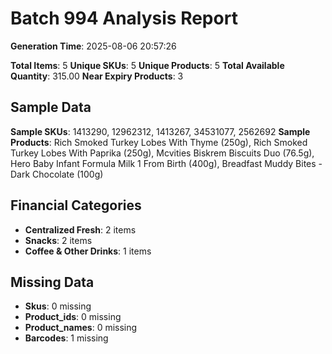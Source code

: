 # Batch 994 Analysis Report

**Generation Time**: 2025-08-06 20:57:26

**Total Items**: 5
**Unique SKUs**: 5
**Unique Products**: 5
**Total Available Quantity**: 315.00
**Near Expiry Products**: 3

## Sample Data
**Sample SKUs**: 1413290, 12962312, 1413267, 34531077, 2562692
**Sample Products**: Rich Smoked Turkey Lobes With Thyme (250g), Rich Smoked Turkey Lobes With Paprika (250g), Mcvities Biskrem Biscuits Duo (76.5g), Hero Baby Infant Formula Milk 1 From Birth (400g), Breadfast Muddy Bites - Dark Chocolate (100g)

## Financial Categories
- **Centralized Fresh**: 2 items
- **Snacks**: 2 items
- **Coffee & Other Drinks**: 1 items

## Missing Data
- **Skus**: 0 missing
- **Product_ids**: 0 missing
- **Product_names**: 0 missing
- **Barcodes**: 1 missing
